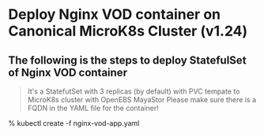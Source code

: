 # Deploy Nginx VOD container on Canonical MicroK8s Cluster (v1.24)

The following is the steps to deploy StatefulSet of Nginx VOD container 
---
> It's a StatefutSet with 3 replicas (by default) with PVC tempate to MicroK8s cluster with OpenEBS MayaStor 
> Please make sure there is a FQDN in the YAML file for the container! 

% kubectl create -f nginx-vod-app.yaml
